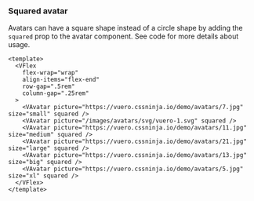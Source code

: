 ### Squared avatar

Avatars can have a square shape instead of a circle shape
by adding the `squared` prop to the avatar component.
See code for more details about usage.

<!--code-->

```vue
<template>
  <VFlex
    flex-wrap="wrap"
    align-items="flex-end"
    row-gap=".5rem"
    column-gap=".25rem"
  >
    <VAvatar picture="https://vuero.cssninja.io/demo/avatars/7.jpg" size="small" squared />
    <VAvatar picture="/images/avatars/svg/vuero-1.svg" squared />
    <VAvatar picture="https://vuero.cssninja.io/demo/avatars/11.jpg" size="medium" squared />
    <VAvatar picture="https://vuero.cssninja.io/demo/avatars/21.jpg" size="large" squared />
    <VAvatar picture="https://vuero.cssninja.io/demo/avatars/13.jpg" size="big" squared />
    <VAvatar picture="https://vuero.cssninja.io/demo/avatars/5.jpg" size="xl" squared />
  </VFlex>
</template>
```

<!--/code-->

<!--example-->

<VFlex flex-wrap="wrap" align-items="flex-end" row-gap=".5rem" column-gap=".25rem">
  <VAvatar picture="https://vuero.cssninja.io/demo/avatars/7.jpg" size="small" squared />
  <VAvatar picture="/images/avatars/svg/vuero-1.svg" squared />
  <VAvatar picture="https://vuero.cssninja.io/demo/avatars/11.jpg" size="medium" squared />
  <VAvatar picture="https://vuero.cssninja.io/demo/avatars/21.jpg" size="large" squared />
  <VAvatar picture="https://vuero.cssninja.io/demo/avatars/13.jpg" size="big" squared />
  <VAvatar picture="https://vuero.cssninja.io/demo/avatars/5.jpg" size="xl" squared />
</VFlex>

<!--/example-->
